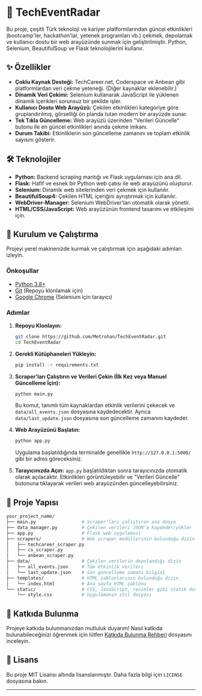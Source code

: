 # 🚀 TechEventRadar

Bu proje, çeşitli Türk teknoloji ve kariyer platformlarından güncel etkinlikleri (bootcamp'ler, hackathon'lar, yetenek programları vb.) çekmek, depolamak ve kullanıcı dostu bir web arayüzünde sunmak için geliştirilmiştir. Python, Selenium, BeautifulSoup ve Flask teknolojilerini kullanır.

## ✨ Özellikler

* **Çoklu Kaynak Desteği:** TechCareer.net, Coderspace ve Anbean gibi platformlardan veri çekme yeteneği. (Diğer kaynaklar eklenebilir.)
* **Dinamik Veri Çekimi:** Selenium kullanarak JavaScript ile yüklenen dinamik içerikleri sorunsuz bir şekilde işler.
* **Kullanıcı Dostu Web Arayüzü:** Çekilen etkinlikleri kategoriye göre gruplandırılmış, görselliği ön planda tutan modern bir arayüzde sunar.
* **Tek Tıkla Güncelleme:** Web arayüzü üzerinden "Verileri Güncelle" butonu ile en güncel etkinlikleri anında çekme imkanı.
* **Durum Takibi:** Etkinliklerin son güncelleme zamanını ve toplam etkinlik sayısını gösterir.

## 🛠️ Teknolojiler

* **Python:** Backend scraping mantığı ve Flask uygulaması için ana dil.
* **Flask:** Hafif ve esnek bir Python web çatısı ile web arayüzünü oluşturur.
* **Selenium:** Dinamik web sitelerinden veri çekmek için kullanılır.
* **BeautifulSoup4:** Çekilen HTML içeriğini ayrıştırmak için kullanılır.
* **WebDriver-Manager:** Selenium WebDriver'ları otomatik olarak yönetir.
* **HTML/CSS/JavaScript:** Web arayüzünün frontend tasarımı ve etkileşimi için.

## 🚀 Kurulum ve Çalıştırma

Projeyi yerel makinenizde kurmak ve çalıştırmak için aşağıdaki adımları izleyin.

### Önkoşullar

* [Python 3.8+](https://www.python.org/downloads/)
* [Git](https://git-scm.com/downloads) (Repoyu klonlamak için)
* [Google Chrome](https://www.google.com/chrome/) (Selenium için tarayıcı)

### Adımlar

1.  **Repoyu Klonlayın:**
    ```bash
    git clone https://github.com/Metrohan/TechEventRadar.git
    cd TechEventRadar
    ```

2.  **Gerekli Kütüphaneleri Yükleyin:**
    ```bash
    pip install -r requirements.txt
    ```

3.  **Scraper'ları Çalıştırın ve Verileri Çekin (İlk Kez veya Manuel Güncelleme İçin):**
    ```bash
    python main.py
    ```
    Bu komut, tanımlı tüm kaynaklardan etkinlik verilerini çekecek ve `data/all_events.json` dosyasına kaydedecektir. Ayrıca `data/last_update.json` dosyasına son güncelleme zamanını kaydeder.

4.  **Web Arayüzünü Başlatın:**
    ```bash
    python app.py
    ```
    Uygulama başlatıldığında terminalde genellikle `http://127.0.0.1:5000/` gibi bir adres göreceksiniz.

5.  **Tarayıcınızda Açın:**
    `app.py` başlatıldıktan sonra tarayıcınızda otomatik olarak açılacaktır. Etkinlikleri görüntüleyebilir ve "Verileri Güncelle" butonuna tıklayarak verileri web arayüzünden güncelleyebilirsiniz.

## 📂 Proje Yapısı
```bash
your_project_name/
├── main.py                 # Scraper'ları çalıştıran ana dosya
├── data_manager.py         # Çekilen verileri JSON'a kaydeder/yükler
├── app.py                  # Flask web uygulaması
├── scrapers/               # Web scraper modüllerinin bulunduğu dizin
│   ├── techcareer_scraper.py
│   ├── cs_scraper.py  
│   └── anbean_scraper.py      
├── data/                   # Çekilen verilerin depolandığı dizin
│   ├── all_events.json     # Tüm etkinlik verileri
│   └── last_update.json    # Son güncelleme zamanı bilgisi
├── templates/              # HTML şablonlarının bulunduğu dizin
│   └── index.html          # Ana sayfa HTML şablonu
└── static/                 # CSS, JavaScript, resimler gibi statik dosyalar
    └── style.css           # Uygulamanın stil dosyası
```

## 🤝 Katkıda Bulunma

Projeye katkıda bulunmanızdan mutluluk duyarım! Nasıl katkıda bulunabileceğinizi öğrenmek için lütfen [Katkıda Bulunma Rehberi](CONTRIBUTING.md) dosyasını inceleyin.

## 📜 Lisans

Bu proje MIT Lisansı altında lisanslanmıştır. Daha fazla bilgi için `LICENSE` dosyasına bakın.

---
